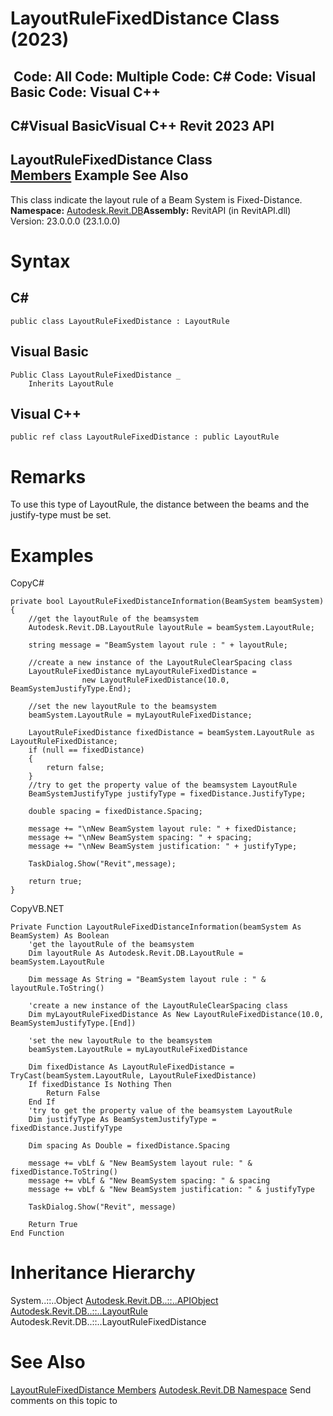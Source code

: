 # LayoutRuleFixedDistance Class (2023)

﻿
 Code: All Code: Multiple Code: C# Code: Visual Basic Code: Visual C++   
---  
C#Visual BasicVisual C++
Revit 2023 API  
---  
LayoutRuleFixedDistance Class  
[Members](9c6782fa-430d-b31a-1a09-557796f0e56b.md "LayoutRuleFixedDistance Members") Example See Also  
---  
This class indicate the layout rule of a Beam System is Fixed-Distance.
**Namespace:** [Autodesk.Revit.DB](87546ba7-461b-c646-cbb1-2cb8f5bff8b2.md "Autodesk.Revit.DB Namespace")**Assembly:** RevitAPI (in RevitAPI.dll) Version: 23.0.0.0 (23.1.0.0)
# Syntax
C#  
---  
```text
public class LayoutRuleFixedDistance : LayoutRule
```
  
Visual Basic  
---  
```text
Public Class LayoutRuleFixedDistance _
	Inherits LayoutRule
```
  
Visual C++  
---  
```text
public ref class LayoutRuleFixedDistance : public LayoutRule
```
  
# Remarks
To use this type of LayoutRule, the distance between the beams and the justify-type must be set. 
# Examples
CopyC#
```text
private bool LayoutRuleFixedDistanceInformation(BeamSystem beamSystem)
{
    //get the layoutRule of the beamsystem
    Autodesk.Revit.DB.LayoutRule layoutRule = beamSystem.LayoutRule;

    string message = "BeamSystem layout rule : " + layoutRule;

    //create a new instance of the LayoutRuleClearSpacing class 
    LayoutRuleFixedDistance myLayoutRuleFixedDistance =
                new LayoutRuleFixedDistance(10.0, BeamSystemJustifyType.End);

    //set the new layoutRule to the beamsystem
    beamSystem.LayoutRule = myLayoutRuleFixedDistance;

    LayoutRuleFixedDistance fixedDistance = beamSystem.LayoutRule as LayoutRuleFixedDistance;
    if (null == fixedDistance)
    {
        return false;
    }
    //try to get the property value of the beamsystem LayoutRule
    BeamSystemJustifyType justifyType = fixedDistance.JustifyType;

    double spacing = fixedDistance.Spacing;

    message += "\nNew BeamSystem layout rule: " + fixedDistance;
    message += "\nNew BeamSystem spacing: " + spacing;
    message += "\nNew BeamSystem justification: " + justifyType;

    TaskDialog.Show("Revit",message);

    return true;
}
```

CopyVB.NET
```text
Private Function LayoutRuleFixedDistanceInformation(beamSystem As BeamSystem) As Boolean
    'get the layoutRule of the beamsystem
    Dim layoutRule As Autodesk.Revit.DB.LayoutRule = beamSystem.LayoutRule

    Dim message As String = "BeamSystem layout rule : " & layoutRule.ToString()

    'create a new instance of the LayoutRuleClearSpacing class 
    Dim myLayoutRuleFixedDistance As New LayoutRuleFixedDistance(10.0, BeamSystemJustifyType.[End])

    'set the new layoutRule to the beamsystem
    beamSystem.LayoutRule = myLayoutRuleFixedDistance

    Dim fixedDistance As LayoutRuleFixedDistance = TryCast(beamSystem.LayoutRule, LayoutRuleFixedDistance)
    If fixedDistance Is Nothing Then
        Return False
    End If
    'try to get the property value of the beamsystem LayoutRule
    Dim justifyType As BeamSystemJustifyType = fixedDistance.JustifyType

    Dim spacing As Double = fixedDistance.Spacing

    message += vbLf & "New BeamSystem layout rule: " & fixedDistance.ToString()
    message += vbLf & "New BeamSystem spacing: " & spacing
    message += vbLf & "New BeamSystem justification: " & justifyType

    TaskDialog.Show("Revit", message)

    Return True
End Function
```

# Inheritance Hierarchy
System..::..Object [Autodesk.Revit.DB..::..APIObject](beb86ef5-39ad-3f0d-0cd9-0c929387a2bb.md "APIObject Class") [Autodesk.Revit.DB..::..LayoutRule](c185b000-4194-6186-5964-5da2f05ace86.md "LayoutRule Class") Autodesk.Revit.DB..::..LayoutRuleFixedDistance
# See Also
[LayoutRuleFixedDistance Members](9c6782fa-430d-b31a-1a09-557796f0e56b.md "LayoutRuleFixedDistance Members")
[Autodesk.Revit.DB Namespace](87546ba7-461b-c646-cbb1-2cb8f5bff8b2.md "Autodesk.Revit.DB Namespace")
Send comments on this topic to 
